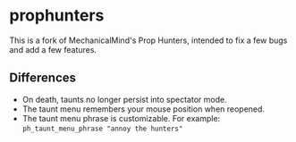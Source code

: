 # prophunters

This is a fork of MechanicalMind's Prop Hunters, intended to fix a few bugs and add a few features.

## Differences

- On death, taunts no longer persist into spectator mode.
- The taunt menu remembers your mouse position when reopened.
- The taunt menu phrase is customizable. For example: `ph_taunt_menu_phrase "annoy the hunters"`
